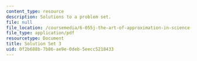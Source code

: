 ```yaml
---
content_type: resource
description: Solutions to a problem set.
file: null
file_location: /coursemedia/6-055j-the-art-of-approximation-in-science-and-engineering-spring-2008/0f2b688b7b86ae9e0deb5eecc5218433_sol03.pdf
file_type: application/pdf
resourcetype: Document
title: Solution Set 3
uid: 0f2b688b-7b86-ae9e-0deb-5eecc5218433
---
```

